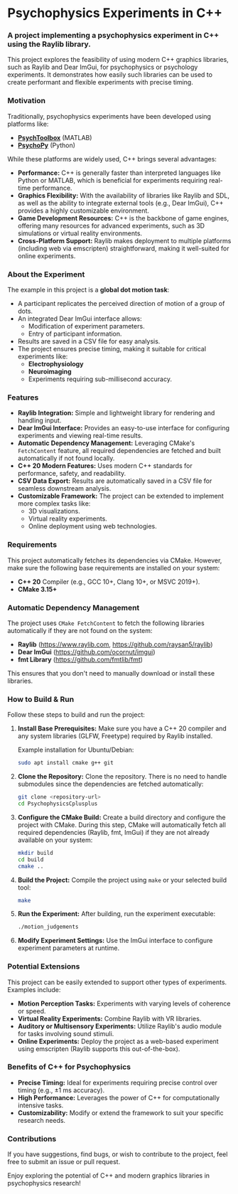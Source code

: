 # Psychophysics Experiments in C++

### A project implementing a psychophysics experiment in C++ using the Raylib library.

This project explores the feasibility of using modern C++ graphics libraries, such as Raylib and Dear ImGui, for psychophysics or psychology experiments. It demonstrates how easily such libraries can be used to create performant and flexible experiments with precise timing.

### Motivation
Traditionally, psychophysics experiments have been developed using platforms like:
- **[PsychToolbox](https://psychtoolbox.org/)** (MATLAB)
- **[PsychoPy](https://www.psychopy.org/)** (Python)

While these platforms are widely used, C++ brings several advantages:
- **Performance:** C++ is generally faster than interpreted languages like Python or MATLAB, which is beneficial for experiments requiring real-time performance.
- **Graphics Flexibility:** With the availability of libraries like Raylib and SDL, as well as the ability to integrate external tools (e.g., Dear ImGui), C++ provides a highly customizable environment.
- **Game Development Resources:** C++ is the backbone of game engines, offering many resources for advanced experiments, such as 3D simulations or virtual reality environments.
- **Cross-Platform Support:** Raylib makes deployment to multiple platforms (including web via emscripten) straightforward, making it well-suited for online experiments.

### About the Experiment
The example in this project is a **global dot motion task**:
- A participant replicates the perceived direction of motion of a group of dots.
- An integrated Dear ImGui interface allows:
    - Modification of experiment parameters.
    - Entry of participant information.
- Results are saved in a CSV file for easy analysis.
- The project ensures precise timing, making it suitable for critical experiments like:
    - **Electrophysiology**
    - **Neuroimaging**
    - Experiments requiring sub-millisecond accuracy.

### Features
- **Raylib Integration:** Simple and lightweight library for rendering and handling input.
- **Dear ImGui Interface:** Provides an easy-to-use interface for configuring experiments and viewing real-time results.
- **Automatic Dependency Management:** Leveraging CMake's `FetchContent` feature, all required dependencies are fetched and built automatically if not found locally.
- **C++ 20 Modern Features:** Uses modern C++ standards for performance, safety, and readability.
- **CSV Data Export:** Results are automatically saved in a CSV file for seamless downstream analysis.
- **Customizable Framework:** The project can be extended to implement more complex tasks like:
    - 3D visualizations.
    - Virtual reality experiments.
    - Online deployment using web technologies.

### Requirements
This project automatically fetches its dependencies via CMake. However, make sure the following base requirements are installed on your system:
- **C++ 20** Compiler (e.g., GCC 10+, Clang 10+, or MSVC 2019+).
- **CMake 3.15+**


### Automatic Dependency Management
The project uses `CMake FetchContent` to fetch the following libraries automatically if they are not found on the system:
- **Raylib** (https://www.raylib.com, https://github.com/raysan5/raylib)
- **Dear ImGui** (https://github.com/ocornut/imgui)
- **fmt Library** (https://github.com/fmtlib/fmt)

This ensures that you don't need to manually download or install these libraries.

### How to Build & Run
Follow these steps to build and run the project:

1. **Install Base Prerequisites:**
   Make sure you have a C++ 20 compiler and any system libraries (GLFW, Freetype) required by Raylib installed.

   Example installation for Ubuntu/Debian:
   ```bash
   sudo apt install cmake g++ git
   ```

2. **Clone the Repository:**
   Clone the repository. There is no need to handle submodules since the dependencies are fetched automatically:
   ```bash
   git clone <repository-url>
   cd PsychophysicsCplusplus
   ```

3. **Configure the CMake Build:**
   Create a build directory and configure the project with CMake. During this step, CMake will automatically fetch all required dependencies (Raylib, fmt, ImGui) if they are not already available on your system:
   ```bash
   mkdir build
   cd build
   cmake ..
   ```

4. **Build the Project:**
   Compile the project using `make` or your selected build tool:
   ```bash
   make
   ```

5. **Run the Experiment:**
   After building, run the experiment executable:
   ```bash
   ./motion_judgements
   ```

6. **Modify Experiment Settings:**
   Use the ImGui interface to configure experiment parameters at runtime.

### Potential Extensions
This project can be easily extended to support other types of experiments. Examples include:
- **Motion Perception Tasks:** Experiments with varying levels of coherence or speed.
- **Virtual Reality Experiments:** Combine Raylib with VR libraries.
- **Auditory or Multisensory Experiments:** Utilize Raylib's audio module for tasks involving sound stimuli.
- **Online Experiments:** Deploy the project as a web-based experiment using emscripten (Raylib supports this out-of-the-box).

### Benefits of C++ for Psychophysics
- **Precise Timing:** Ideal for experiments requiring precise control over timing (e.g., ±1 ms accuracy).
- **High Performance:** Leverages the power of C++ for computationally intensive tasks.
- **Customizability:** Modify or extend the framework to suit your specific research needs.

### Contributions
If you have suggestions, find bugs, or wish to contribute to the project, feel free to submit an issue or pull request.

Enjoy exploring the potential of C++ and modern graphics libraries in psychophysics research!